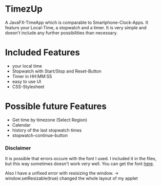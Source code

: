 # TimezUp
A JavaFX-TimeApp which is comparable to Smartphone-Clock-Apps. It featurs your Local-Time, a stopwatch and a timer. It is very simple and doesn't include any further possibilities than necessary.

# Included Features
- your local time
- Stopwatch with Start/Stop and Reset-Button
- Timer in HH:MM:SS
- easy to use UI
- CSS-Stylesheet

# Possible future Features
- Get time by timezone (Select Region)
- Calendar
- history of the last stopwatch times
- stopwatch-continue-button

### Disclaimer
It is possible that errors occure with the font I used. I included it in the files, but this way sometimes doesn't work very well.
You can get the font [here](https://fontzone.net/font-details/autumn-regular "Autumn-Font").

Also I have a unfixed error with resisizing the window.
-> window.setResizable(true) changed the whole layout of my applet
